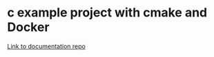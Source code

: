 # c example project with cmake and Docker

[Link to documentation repo](https://github.com/laurelmcintyre/documentation)
